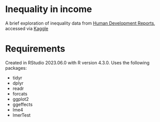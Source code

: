 # Inequality in income

A brief exploration of inequality data from [Human Development Reports](https://hdr.undp.org/), accessed via [Kaggle](https://www.kaggle.com/datasets/iamsouravbanerjee/inequality-in-income-across-the-globe)

# Requirements
Created in RStudio 2023.06.0 with R version 4.3.0. Uses the following packages:
- tidyr
- dplyr
- readr
- forcats
- ggplot2
- ggeffects
- lme4
- lmerTest
